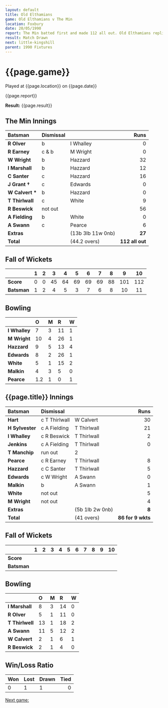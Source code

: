 ```yaml
---
layout: default
title: Old Elthamians
game: Old Elthamians v The Min
location: Foxbury
date: 20/05/1990
report: The Min batted first and made 112 all out. Old Elthamians replied with 86 for 9 wkts
result: Match Drawn
next: little-kingshill
parent: 1990 Fixtures
---
```


# {{page.game}}

Played at {{page.location}} on {{page.date}}

{{page.report}}

**Result:** {{page.result}}

## The Min Innings

| Batsman | Dismissal |  | Runs |
|:---|:---|---|---:|
| **R Olver** | b | I Whalley | 0 | 
| **R Earney** | c & b | M Wright | 0 | 
| **W Wright** | b | Hazzard | 32 | 
| **I Marshall** | b | Hazzard | 12 | 
| **C Santer** | c  | Hazzard | 16 | 
| **J Grant &#8224;** | c | Edwards | 0 | 
| **W Calvert &#42;** | b | Hazzard | 0 | 
| **T Thirlwall** | c | White  | 9 | 
| **R Beswick** | not out |  | 56 | 
| **A Fielding** | b | White | 0 | 
| **A Swann** | c | Pearce | 6 | 
| **Extras** | | (13b 3lb 11w 0nb) | **27** | 
| **Total** | | (44.2 overs) | **112 all out** | 

## Fall of Wickets

| | 1 | 2 | 3 | 4 | 5 | 6 | 7 | 8 | 9 | 10 |
|---|:---:|:---:|:---:|:---:|:---:|:---:|:---:|:---:|:---:|:---:|
| **Score** | 0 | 0 | 45 | 64 | 69 | 69 | 69 | 88 | 101 | 112 | 
| **Batsman** | 1 | 2 | 4 | 5 | 3 | 7 | 6 | 8 | 10 | 11 | 

## Bowling

| | O | M | R | W |
|---|:---|:---|:---|:---|
| **I Whalley** | 7 | 3 | 11 | 1 | 
| **M Wright** | 10 | 4 | 26 | 1 | 
| **Hazzard** | 9 | 5 | 13 | 4 | 
| **Edwards** | 8 | 2 | 26 | 1 | 
| **White** | 5 | 1 | 15 | 2 |
| **Malkin** | 4 | 3 | 5 | 0 |
| **Pearce** | 1.2 | 1 | 0 | 1 |

 ## {{page.title}} Innings

| Batsman | Dismissal |  | Runs |
|:---|:---|---|---:|
| **Hart** | c T Thirlwall | W Calvert | 30 | 
| **H Sylvester** | c A Fielding | T Thirlwall | 21 | 
| **I Whalley** | c R Beswick | T Thirlwall | 2 | 
| **Jenkins** | c A Fielding | T Thirlwall | 0 | 
| **T Manchip** | run out| 2 | 
| **Pearce** | c R Earney | T Thirlwall | 8 | 
| **Hazzard** | c C Santer | T Thirlwall | 5 | 
| **Edwards** | c W Wright | A Swann | 0 | 
| **Malkin** | b | A Swann | 1 | 
| **White** | not out |  | 5 | 
| **M Wright** | not out | | 4 | 
| **Extras** | | (5b 1lb 2w 0nb) | **8** | 
| **Total** | | (41 overs) | **86 for 9 wkts** | 

## Fall of Wickets

| | 1 | 2 | 3 | 4 | 5 | 6 | 7 | 8 | 9 | 10 |
|---|:---:|:---:|:---:|:---:|:---:|:---:|:---:|:---:|:---:|:---:|
| **Score** |  |  |  |  |  |  |  |  |  |  |
| **Batsman** |  |  |  |  |  |  |  |  |  |  |

## Bowling

| | O | M | R | W |
|---|:---|:---|:---|:---|
| **I Marshall** | 8 | 3 | 14 | 0 | 
| **R Olver** | 5 | 1 | 11 | 0 | 
| **T Thirlwell** | 13 | 1 | 18 | 2 | 
| **A Swann** | 11 | 5 | 12 | 2 |
| **W Calvert** | 2 | 1 | 6 | 1 |
| **R Beswick** | 2 | 1 | 4 | 0 | 

## Win/Loss Ratio

| Won | Lost | Drawn | Tied |
|:---|:---|:---|---:|
| 0 | 1 | 1 | 0 |

[Next game:]({{page.next}})